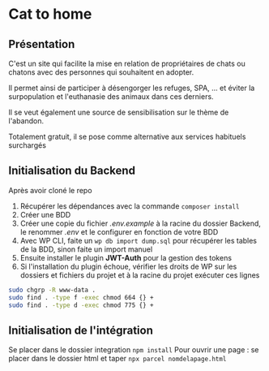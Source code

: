 # Cat to home

## Présentation

C'est un site qui facilite la mise en relation de propriétaires de chats ou chatons avec des personnes qui souhaitent en adopter.

Il permet ainsi de participer à désengorger les refuges, SPA, ... et éviter la surpopulation et l'euthanasie des animaux dans ces derniers.

Il se veut également une source de sensibilisation sur le thème de l'abandon.

Totalement gratuit, il se pose comme alternative aux services habituels surchargés

## Initialisation du Backend

Après avoir cloné le repo

1. Récupérer les dépendances avec la commande `composer install`
2. Créer une BDD
3. Créer une copie du fichier _.env.example_ à la racine du dossier Backend, le renommer _.env_ et le configurer en fonction de votre BDD
4. Avec WP CLI, faite un `wp db import dump.sql` pour récupérer les tables de la BDD, sinon faite un import manuel
5. Ensuite installer le plugin __JWT-Auth__ pour la gestion des tokens
6. Si l'installation du plugin échoue, vérifier les droits de WP sur les dossiers et fichiers du projet et à la racine du projet exécuter ces lignes

```bash
sudo chgrp -R www-data .
sudo find . -type f -exec chmod 664 {} +
sudo find . -type d -exec chmod 775 {} +
```

## Initialisation de l'intégration
Se placer dans le dossier integration
`npm install`
Pour ouvrir une page : 
se placer dans le dossier html et taper
`npx parcel nomdelapage.html`
